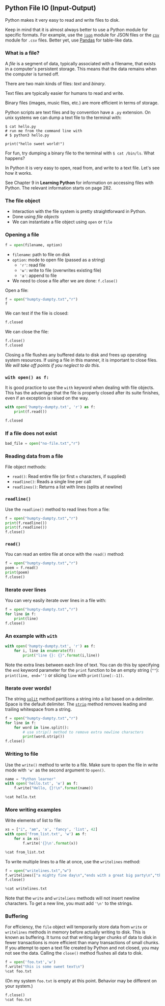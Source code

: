 ## Python File IO (Input-Output)

Python makes it very easy to read and write files to disk.

Keep in mind that it is almost always better to use a Python module for specific
formats.  For example, use the [`json`][pyref-json] module for JSON files or the
[`csv`][pyref-csv] module for `.csv` files.  Better yet, use [Pandas][pandas]
for table-like data.

[pyref-json]: https://docs.python.org/3/library/json.html
[pyref-csv]: https://docs.python.org/3/library/csv.html
[pandas]: http://pandas.pydata.org/

### What is a file?

A *file* is a segment of data, typically associated with a filename, that exists
in a computer's persistent storage.  This means that the data remains when the
computer is turned off.

There are two main kinds of files: *text* and *binary*.

Text files are typically easier for humans to read and write.

Binary files (images, music files, etc.) are more efficient in terms of storage.

Python scripts are text files and by convention have a `.py` extension.  On unix
systems we can dump a text file to the terminal with:

```
$ cat hello.py
# run me from the command line with
# $ python3 hello.py

print("hello sweet world!")
```

For fun, try dumping a binary file to the terminal with `$ cat /bin/ls`.  What
happens?

In Python it is very easy to open, read from, and write to a text file.  Let's
see how it works.

See Chapter 9 in **Learning Python** for information on accessing files with
Python.  The relevant information starts on page 282.

### The file object

* Interaction with the file system is pretty straightforward in Python.
* Done using *file objects*
* We can instantiate a file object using `open` or `file`

### Opening a file

```py
f = open(filename, option)
```

* `filename`: path to file on disk
* `option`: mode to open file (passed as a string)
  * `'r'`: read file
  * `'w'`: write to file (overwrites existing file)
  * `'a'`: append to file
* We need to close a file after we are done: `f.close()`

Open a file:

```python
f = open("humpty-dumpty.txt","r")
f
```

We can test if the file is closed:

```python
f.closed
```

We can close the file:

```python
f.close()
f.closed
```

Closing a file flushes any buffered data to disk and frees up operating system
resources.  If using a file in this manner, it is important to close files. *We
will take off points if you neglect to do this.*

### `with open() as f:`

It is good practice to use the `with` keyword when dealing with file objects.
This has the advantage that the file is properly closed after its suite
finishes, even if an exception is raised on the way.

```python
with open('humpty-dumpty.txt', 'r') as f:
    print(f.read())
```

```python
f.closed
```

### If a file does not exist

```python
bad_file = open("no-file.txt","r")
```

### Reading data from a file

File object methods:

* `read()`: Read entire file (or first `n` characters, if supplied)
* `readline()`: Reads a single line per call
* `readlines()`: Returns a list with lines (splits at newline)

### `readline()`

Use the `readline()` method to read lines from a file:

```python
f = open("humpty-dumpty.txt","r")
print(f.readline())
print(f.readline())
f.close()
```

### `read()`

You can read an entire file at once with the `read()` method:

```python
f = open("humpty-dumpty.txt","r")
poem = f.read()
print(poem)
f.close()
```

### Iterate over lines

You can very easily iterate over lines in a file with:

```python
f = open("humpty-dumpty.txt","r")
for line in f:
    print(line)
f.close()
```

### An example with `with`

```python
with open('humpty-dumpty.txt', 'r') as f:
    for i, line in enumerate(f):
        print("line {}: {}".format(i,line))
```

Note the extra lines between each line of text.   You can do this by specifying
the `end` keyword parameter for the `print` function to be an empty string (`""`):
`print(line, end='')` or slicing `line` with `print(line[:-1])`.

### Iterate over words!

The string [`split`][py-split] method partitions a string into a list based on a
delimiter. Space is the default delimiter.  The [`strip`][py-strip] method
removes leading and trailing whitespace from a string.

```python
f = open("humpty-dumpty.txt","r")
for line in f:
    for word in line.split():
        # use strip() method to remove extra newline characters
        print(word.strip())
f.close()
```

[py-split]: https://docs.python.org/3/library/stdtypes.html#str.split
[py-strip]: https://docs.python.org/3/library/stdtypes.html#str.strip

### Writing to file

Use the `write()` method to write to a file.  Make sure to open the file in
write mode with `'w'` as the second argument to `open()`.

```python
name = "Python learner"
with open('hello.txt', 'w') as f:
    f.write("Hello, {}!\n".format(name))
```

```python
%cat hello.txt
```

### More writing examples

Write elements of list to file:

```python
xs = ["i", "am", 'a', 'fancy', 'list', 42]
with open('from_list.txt', 'w') as f:
    for x in xs:
        f.write('{}\n'.format(x))
```

```python
%cat from_list.txt
```

To write multiple lines to a file at once, use the `writelines` method:

```python
f = open("writelines.txt","w")
f.writelines(["a mighty fine day\n","ends with a great big party\n","thank you, its friday\n"])
f.close()
```

```python
%cat writelines.txt
```

Note that the `write` and `writeliens` methods will not insert newline
characters.  To get a new line, you must add `'\n'` to the strings.

### Buffering

For efficiency, the `file` object will temporarily store data from `write` or
`writelines` methods in memory before actually writing to disk.  This is known
as buffering.  It turns out that writing larger chunks of data to disk in fewer
transactions is more efficient than many transactions of small chunks.  If you
attempt to open a text file created by Python and not closed, you may not see
the data.  Calling the `close()` method flushes all data to disk.

```python
f = open('foo.txt','w')
f.write("this is some sweet text\n")
%cat foo.txt
```

(On my system `foo.txt` is empty at this point.  Behavior may be different on
your system.)

```python
f.close()
%cat foo.txt
```
